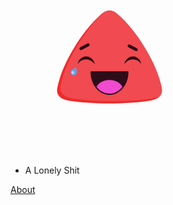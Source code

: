 <svg class="logo" xmlns="http://www.w3.org/2000/svg" xmlns:xlink="http://www.w3.org/1999/xlink" style="isolation:isolate" viewBox="0 0 200 200" width="200" height="200"><defs><clipPath id="_clipPath_yYEpwTnZJEOEEBvJQdhldxIU4HGDEew9"><rect width="200" height="200"/></clipPath></defs><g clip-path="url(#_clipPath_yYEpwTnZJEOEEBvJQdhldxIU4HGDEew9)"><g><path d=" M 99.996 53.069 L 100.325 53.069 C 104.502 53.275 107.382 56.011 110.551 58.871 C 126.496 73.335 145.672 102.736 151.824 127.138 C 152.791 130.986 153.902 134.957 151.701 138.454 C 149.52 141.952 145.405 143.392 141.146 144.071 C 129.624 145.964 114.954 146.89 100.325 146.931 L 99.687 146.931 C 85.059 146.89 70.368 145.964 58.846 144.071 C 54.587 143.372 50.493 141.932 48.291 138.454 C 46.09 134.957 47.221 130.986 48.188 127.138 C 54.32 102.736 73.516 73.314 89.462 58.871 C 92.61 55.99 95.511 53.254 99.687 53.089 L 99.996 53.089 L 99.996 53.069 Z " fill-rule="evenodd" fill="rgb(239,43,43)"/><clipPath id="_clipPath_bdne3jLEQACwKjnkjiyUL4AGXIDEEepw"><path d=" M 99.996 53.069 L 100.325 53.069 C 104.502 53.275 107.382 56.011 110.551 58.871 C 126.496 73.335 145.672 102.736 151.824 127.138 C 152.791 130.986 153.902 134.957 151.701 138.454 C 149.52 141.952 145.405 143.392 141.146 144.071 C 129.624 145.964 114.954 146.89 100.325 146.931 L 99.687 146.931 C 85.059 146.89 70.368 145.964 58.846 144.071 C 54.587 143.372 50.493 141.932 48.291 138.454 C 46.09 134.957 47.221 130.986 48.188 127.138 C 54.32 102.736 73.516 73.314 89.462 58.871 C 92.61 55.99 95.511 53.254 99.687 53.089 L 99.996 53.089 L 99.996 53.069 Z " fill-rule="evenodd" fill="rgb(255,255,255)"/></clipPath><g clip-path="url(#_clipPath_bdne3jLEQACwKjnkjiyUL4AGXIDEEepw)"><g><path d=" M 103.432 50.744 L 103.761 50.744 C 107.938 50.929 110.818 53.665 113.987 56.525 C 129.932 71.01 149.108 100.391 155.26 124.813 C 156.227 128.661 157.338 132.632 155.137 136.129 C 152.956 139.607 148.841 141.047 144.582 141.746 C 131.066 143.723 117.42 144.672 103.761 144.586 L 103.123 144.586 C 89.457 144.673 75.805 143.724 62.282 141.746 C 58.023 141.047 53.929 139.607 51.727 136.109 C 49.526 132.611 50.657 128.661 51.624 124.793 C 57.756 100.391 76.952 71.01 92.898 56.525 C 96.046 53.665 98.947 50.929 103.123 50.764 L 103.123 50.744 L 103.432 50.744 L 103.432 50.744 Z " fill-rule="evenodd" fill="rgb(241,74,80)"/></g></g><path d=" M 79.812 86.976 L 79.915 88.169 L 79.174 89.075 L 71.87 92.922 L 70.677 93.025 L 69.772 92.264 L 69.648 91.071 L 70.409 90.165 L 77.713 86.318 L 78.907 86.215 L 79.812 86.976 Z  M 120.468 87.388 L 127.793 91.215 L 128.533 92.14 L 128.43 93.313 L 127.525 94.074 L 126.332 93.972 L 119.028 90.145 L 118.266 89.219 L 118.369 88.046 L 119.295 87.285 L 120.468 87.388 L 120.468 87.388 Z  M 76.52 99.362 L 76.623 99.362 C 77.226 99.398 77.825 99.488 78.413 99.63 L 78.619 99.712 C 79.195 99.918 79.75 100.123 80.265 100.432 L 80.635 100.638 C 81.102 100.944 81.542 101.288 81.952 101.667 L 82.199 101.872 C 83.323 102.979 84.199 104.311 84.771 105.782 C 84.928 106.137 85.065 106.501 85.182 106.872 L 85.203 106.913 L 85.162 107.078 L 85.017 107.037 L 84.709 106.666 C 84.255 106.168 83.781 105.687 83.289 105.226 C 82.243 104.313 81.054 103.576 79.771 103.045 C 79.655 103.001 79.539 102.96 79.421 102.922 L 79.195 102.86 C 78.805 102.734 78.406 102.638 78.001 102.572 L 77.775 102.572 L 77.487 102.51 L 77.117 102.51 L 76.911 102.469 L 75.656 102.469 L 75.388 102.49 L 74.915 102.531 L 74.421 102.613 L 74.175 102.675 C 73.746 102.76 73.326 102.884 72.919 103.045 L 72.714 103.107 C 72.431 103.219 72.156 103.349 71.891 103.498 L 71.685 103.601 C 70.913 104.017 70.206 104.543 69.586 105.164 L 69.113 105.638 C 68.784 106.008 68.475 106.399 68.187 106.81 L 68.167 106.851 L 68.023 106.893 L 67.961 106.749 C 68.129 105.991 68.378 105.253 68.702 104.547 C 69.152 103.624 69.734 102.771 70.43 102.016 L 70.697 101.749 C 70.961 101.509 71.235 101.283 71.52 101.07 L 71.726 100.905 C 72.22 100.556 72.734 100.288 73.269 100.021 L 73.434 99.959 L 73.681 99.856 C 74.367 99.619 75.078 99.46 75.8 99.383 L 76.335 99.362 L 76.541 99.362 L 76.52 99.362 Z  M 123.657 99.362 L 124.213 99.362 L 124.583 99.424 C 125.271 99.504 125.943 99.684 126.579 99.959 L 126.743 100.021 C 127.711 100.472 128.601 101.077 129.377 101.811 L 129.583 102.016 C 130.801 103.346 131.651 104.97 132.052 106.728 L 132.052 106.749 L 131.99 106.893 L 131.846 106.851 L 131.64 106.563 L 131.434 106.275 C 131.238 106.034 131.032 105.801 130.817 105.576 L 130.406 105.164 C 129.777 104.554 129.071 104.029 128.307 103.601 L 128.101 103.498 C 127.834 103.353 127.559 103.223 127.278 103.107 L 127.072 103.045 C 126.672 102.887 126.259 102.764 125.838 102.675 L 125.591 102.613 C 125.421 102.578 125.249 102.551 125.077 102.531 L 124.624 102.49 L 124.336 102.49 L 124.027 102.469 L 123.102 102.469 L 122.896 102.49 L 122.525 102.51 L 122.237 102.551 L 122.011 102.572 C 121.607 102.64 121.208 102.736 120.818 102.86 L 120.509 102.942 C 120.107 103.079 119.715 103.244 119.336 103.436 L 119.089 103.559 C 118.346 103.934 117.654 104.404 117.032 104.959 C 116.596 105.323 116.184 105.715 115.797 106.131 L 115.53 106.399 L 115.016 107.016 L 114.995 107.016 L 114.83 107.078 L 114.789 106.913 L 115.036 106.234 L 115.242 105.761 C 115.774 104.59 116.451 103.491 117.258 102.49 L 117.814 101.872 L 118.061 101.667 C 118.469 101.286 118.909 100.942 119.377 100.638 L 119.727 100.432 C 120.193 100.168 120.682 99.947 121.188 99.774 L 121.6 99.63 L 122.011 99.527 C 122.459 99.436 122.913 99.381 123.369 99.362 L 123.657 99.362 Z " fill="rgb(46,13,25)"/><path d=" M 81.458 115.081 C 81.458 127.55 89.75 137.673 99.996 137.673 C 110.242 137.673 118.555 127.55 118.555 115.081 L 81.458 115.081 Z " fill-rule="evenodd" fill="rgb(46,13,25)"/><clipPath id="_clipPath_GactvPcnppiLhnGPGTDo4iMBMleKhimq"><path d=" M 81.458 115.081 C 81.458 127.55 89.75 137.673 99.996 137.673 C 110.242 137.673 118.555 127.55 118.555 115.081 L 81.458 115.081 Z " fill-rule="evenodd" fill="rgb(255,255,255)"/></clipPath><g clip-path="url(#_clipPath_GactvPcnppiLhnGPGTDo4iMBMleKhimq)"><g><path d=" M 100.017 123.291 C 107.691 123.291 113.884 128.023 113.863 133.804 C 113.863 139.607 107.629 144.298 99.975 144.277 C 92.322 144.277 86.129 139.545 86.129 133.743 C 86.129 127.961 92.363 123.27 100.017 123.291 Z " fill-rule="evenodd" fill="rgb(241,74,208)"/></g></g><path d=" M 80.861 114.876 C 80.882 114.793 80.882 114.773 80.944 114.711 C 81.02 114.605 81.128 114.526 81.252 114.485 L 81.458 114.444 L 118.657 114.444 C 118.76 114.464 118.863 114.505 118.925 114.567 C 119.028 114.649 119.11 114.773 119.131 114.876 C 119.151 116.928 118.951 118.977 118.534 120.986 C 117.521 125.761 115.115 130.129 111.621 133.537 C 110.083 134.951 108.325 136.104 106.415 136.952 C 103.848 138.048 101.044 138.473 98.268 138.187 C 96.456 137.986 94.689 137.486 93.042 136.706 C 91.039 135.749 89.221 134.446 87.672 132.858 C 85.765 130.89 84.225 128.598 83.125 126.089 C 81.617 122.716 80.832 119.064 80.82 115.369 L 80.82 114.978 L 80.861 114.876 Z  M 99.996 115.699 L 82.096 115.699 C 82.158 119.135 82.878 122.571 84.297 125.698 C 85.367 128.044 86.828 130.224 88.639 132.076 C 90.079 133.516 91.787 134.751 93.68 135.636 C 96.508 136.936 99.668 137.338 102.732 136.788 C 104.876 136.392 106.91 135.543 108.699 134.298 C 110.155 133.307 111.458 132.107 112.567 130.739 C 114.961 127.794 116.606 124.314 117.361 120.595 C 117.692 119.011 117.878 117.399 117.917 115.781 L 117.917 115.699 L 100.017 115.699 L 99.996 115.699 Z " fill="rgb(46,13,25)"/><path d=" M 66.459 110.493 C 66.459 110.493 67.364 115.328 66.603 116.81 C 65.842 118.287 64.027 118.867 62.55 118.106 C 61.073 117.345 60.492 115.53 61.254 114.053 C 62.015 112.571 66.459 110.493 66.459 110.493 Z " fill-rule="evenodd" fill="rgb(90,167,231)"/><path d=" M 62.611 114.053 C 61.85 114.156 61.295 114.978 61.398 115.904 C 61.521 116.851 62.221 117.55 63.023 117.468 C 63.805 117.365 64.34 116.542 64.237 115.616 C 64.134 114.67 63.414 113.97 62.632 114.073 L 62.611 114.053 Z " fill-rule="evenodd" fill="rgb(177,214,244)"/></g></g></svg>

<style>
  .logo {
    width: 33vw;
  }
</style>

- A Lonely Shit

[About](#about)
